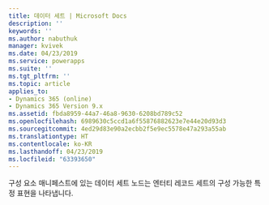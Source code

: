 ```yaml
---
title: 데이터 세트 | Microsoft Docs
description: ''
keywords: ''
ms.author: nabuthuk
manager: kvivek
ms.date: 04/23/2019
ms.service: powerapps
ms.suite: ''
ms.tgt_pltfrm: ''
ms.topic: article
applies_to:
- Dynamics 365 (online)
- Dynamics 365 Version 9.x
ms.assetid: fbda8959-44a7-46a8-9630-6208bd789c52
ms.openlocfilehash: 6989630c5ccd1a6f55876882623e7e44e20d93d3
ms.sourcegitcommit: 4ed29d83e90a2ecbb2f5e9ec5578e47a293a55ab
ms.translationtype: HT
ms.contentlocale: ko-KR
ms.lasthandoff: 04/23/2019
ms.locfileid: "63393650"
---
```

구성 요소 매니페스트에 있는 데이터 세트 노드는 엔터티 레코드 세트의 구성 가능한 특정 표현을 나타냅니다. 
